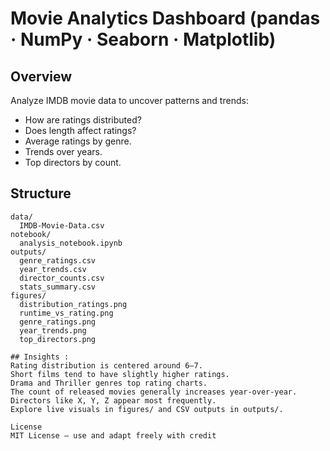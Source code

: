 # Movie Analytics Dashboard (pandas · NumPy · Seaborn · Matplotlib)

## Overview  
Analyze IMDB movie data to uncover patterns and trends:
- How are ratings distributed?
- Does length affect ratings?
- Average ratings by genre.
- Trends over years.
- Top directors by count.

## Structure  

```text
data/
  IMDB-Movie-Data.csv
notebook/
  analysis_notebook.ipynb
outputs/
  genre_ratings.csv
  year_trends.csv
  director_counts.csv
  stats_summary.csv
figures/
  distribution_ratings.png
  runtime_vs_rating.png
  genre_ratings.png
  year_trends.png
  top_directors.png

## Insights :
Rating distribution is centered around 6–7.
Short films tend to have slightly higher ratings.
Drama and Thriller genres top rating charts.
The count of released movies generally increases year-over-year.
Directors like X, Y, Z appear most frequently.
Explore live visuals in figures/ and CSV outputs in outputs/.

License
MIT License — use and adapt freely with credit

